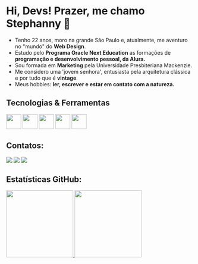 # Hi, Devs! Prazer, me chamo Stephanny :fallen_leaf:

- Tenho 22 anos, moro na grande São Paulo e, atualmente, me aventuro no "mundo" do **Web Design**.
- Estudo pelo **Programa Oracle Next Education** as formações de **programação e desenvolvimento pessoal, da Alura.**
- Sou formada em **Marketing** pela Universidade Presbiteriana Mackenzie.
- Me considero uma 'jovem senhora', entusiasta pela arquitetura clássica e por tudo que é **vintage**.
- Meus hobbies: **ler, escrever e estar em contato com a natureza.**

## Tecnologias & Ferramentas

<img src="https://cdn.jsdelivr.net/gh/devicons/devicon@latest/icons/html5/html5-original.svg" width="40" height="40"/> <img src="https://cdn.jsdelivr.net/gh/devicons/devicon@latest/icons/css3/css3-original.svg" width="40" height="40"/> <img src="https://cdn.jsdelivr.net/gh/devicons/devicon@latest/icons/javascript/javascript-original.svg" width="40" height="40"/> <img loading="lazy" src="https://cdn.jsdelivr.net/gh/devicons/devicon/icons/git/git-original.svg" width="40" height="40"/> <img src="https://cdn.jsdelivr.net/gh/devicons/devicon@latest/icons/vscode/vscode-original.svg" width="40" height="40"/>

## Contatos:

<div>
<a href="https://instagram.com/stephannymonteiro12" target="_blank"><img loading="lazy" src="https://img.shields.io/badge/-Instagram-%23E4405F?style=for-the-badge&logo=instagram&logoColor=white" target="_blank"></a>
<a href = "contato.stephannymonteiro@gmail.com"><img loading="lazy" src="https://img.shields.io/badge/Gmail-D14836?style=for-the-badge&logo=gmail&logoColor=white" target="_blank"></a>
<a href="https://www.linkedin.com/in/stephanny-monteiro/" target="_blank"><img loading="lazy" src="https://img.shields.io/badge/-LinkedIn-%230077B5?style=for-the-badge&logo=linkedin&logoColor=white" target="_blank"></a>
</div>

## Estatísticas GitHub:

<div>
<a href="https://github.com/stephanny-monteiro">
<img loading="lazy" height="180em" src="https://github-readme-stats.vercel.app/api/top-langs/?username=stephanny-monteiro&layout=compact&langs_count=7&theme=dracula"/>
<img loading="lazy" height="180em" src="https://github-readme-stats.vercel.app/api?username=stephanny-monteiro&show_icons=true&theme=dracula&include_all_commits=true&count_private=true"/>
</div>
